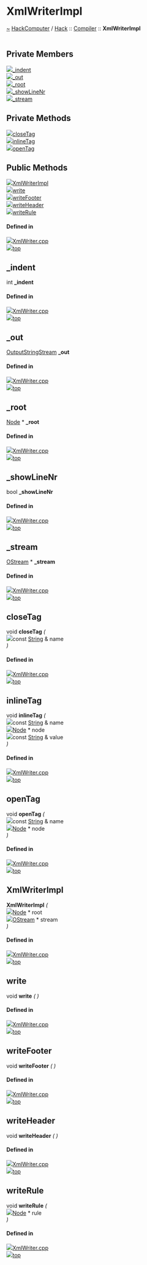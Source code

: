 <a id="xmlwriterimpl"></a>
<h1>XmlWriterImpl</h1>
<a id="classhack_1_1compiler_1_1xmlwriterimpl"></a>
<a href="https://github.com/CharlesCarley/HackComputer#~">~</a>
<a href="index.md#index">HackComputer</a>
<span class="inline-text">/</span>
<a href="namespaceHack.md#hack">Hack</a>
<span class="inline-text">::</span>
<a href="namespaceHack_1_1Compiler.md#compiler">Compiler</a>
<span class="inline-text">::</span>
<span class="bold-text"><b>XmlWriterImpl</b></span>
<br/>
<br/>
<a id="private-members"></a>
<h2>Private Members</h2>
<span class="icon-list-item"><a href="#_indent" class="icon-list-item"><img src="../images/class.svg" class="icon-list-item"/><span class="icon-list-item">_indent</span>
</a>
</span>
<br/>
<span class="icon-list-item"><a href="#_out" class="icon-list-item"><img src="../images/class.svg" class="icon-list-item"/><span class="icon-list-item">_out</span>
</a>
</span>
<br/>
<span class="icon-list-item"><a href="#_root" class="icon-list-item"><img src="../images/class.svg" class="icon-list-item"/><span class="icon-list-item">_root</span>
</a>
</span>
<br/>
<span class="icon-list-item"><a href="#_showlinenr" class="icon-list-item"><img src="../images/class.svg" class="icon-list-item"/><span class="icon-list-item">_showLineNr</span>
</a>
</span>
<br/>
<span class="icon-list-item"><a href="#_stream" class="icon-list-item"><img src="../images/class.svg" class="icon-list-item"/><span class="icon-list-item">_stream</span>
</a>
</span>
<br/>
<a id="private-methods"></a>
<h2>Private Methods</h2>
<span class="icon-list-item"><a href="#closetag" class="icon-list-item"><img src="../images/class.svg" class="icon-list-item"/><span class="icon-list-item">closeTag</span>
</a>
</span>
<br/>
<span class="icon-list-item"><a href="#inlinetag" class="icon-list-item"><img src="../images/class.svg" class="icon-list-item"/><span class="icon-list-item">inlineTag</span>
</a>
</span>
<br/>
<span class="icon-list-item"><a href="#opentag" class="icon-list-item"><img src="../images/class.svg" class="icon-list-item"/><span class="icon-list-item">openTag</span>
</a>
</span>
<br/>
<a id="public-methods"></a>
<h2>Public Methods</h2>
<span class="icon-list-item"><a href="#xmlwriterimpl" class="icon-list-item"><img src="../images/class.svg" class="icon-list-item"/><span class="icon-list-item">XmlWriterImpl</span>
</a>
</span>
<br/>
<span class="icon-list-item"><a href="#write" class="icon-list-item"><img src="../images/class.svg" class="icon-list-item"/><span class="icon-list-item">write</span>
</a>
</span>
<br/>
<span class="icon-list-item"><a href="#writefooter" class="icon-list-item"><img src="../images/class.svg" class="icon-list-item"/><span class="icon-list-item">writeFooter</span>
</a>
</span>
<br/>
<span class="icon-list-item"><a href="#writeheader" class="icon-list-item"><img src="../images/class.svg" class="icon-list-item"/><span class="icon-list-item">writeHeader</span>
</a>
</span>
<br/>
<span class="icon-list-item"><a href="#writerule" class="icon-list-item"><img src="../images/class.svg" class="icon-list-item"/><span class="icon-list-item">writeRule</span>
</a>
</span>
<br/>
<a id="defined-in"></a>
<h4>Defined in</h4>
<span class="icon-list-item"><a href="https://github.com/CharlesCarley/HackComputer/blob/master/F:/HackComputer/Source/Compiler/Common/XmlWriter.cpp#L32" class="icon-list-item"><img src="../images/file.svg" class="icon-list-item"/><span class="icon-list-item">XmlWriter.cpp</span>
</a>
</span>
<br/>
<span class="icon-list-item"><a href="#xmlwriterimpl" class="icon-list-item"><img src="../images/jumpToTop.svg" class="icon-list-item"/><span class="icon-list-item">top</span>
</a>
</span>
<a id="_indent"></a>
<h2>_indent</h2>
<span class="inline-text">int</span>
<span class="bold-text"><b>_indent</b></span>
<br/>
<a id="defined-in"></a>
<h4>Defined in</h4>
<span class="icon-list-item"><a href="https://github.com/CharlesCarley/HackComputer/blob/master/F:/HackComputer/Source/Compiler/Common/XmlWriter.cpp#L38" class="icon-list-item"><img src="../images/file.svg" class="icon-list-item"/><span class="icon-list-item">XmlWriter.cpp</span>
</a>
</span>
<br/>
<span class="icon-list-item"><a href="#xmlwriterimpl" class="icon-list-item"><img src="../images/jumpToTop.svg" class="icon-list-item"/><span class="icon-list-item">top</span>
</a>
</span>
<br/>
<a id="_out"></a>
<h2>_out</h2>
<a href="namespaceHack.md#outputstringstream">OutputStringStream</a>
<span class="bold-text"><b>_out</b></span>
<br/>
<a id="defined-in"></a>
<h4>Defined in</h4>
<span class="icon-list-item"><a href="https://github.com/CharlesCarley/HackComputer/blob/master/F:/HackComputer/Source/Compiler/Common/XmlWriter.cpp#L36" class="icon-list-item"><img src="../images/file.svg" class="icon-list-item"/><span class="icon-list-item">XmlWriter.cpp</span>
</a>
</span>
<br/>
<span class="icon-list-item"><a href="#xmlwriterimpl" class="icon-list-item"><img src="../images/jumpToTop.svg" class="icon-list-item"/><span class="icon-list-item">top</span>
</a>
</span>
<br/>
<a id="_root"></a>
<h2>_root</h2>
<a href="classHack_1_1Compiler_1_1Node.md#node">Node</a>
<span class="inline-text"> *</span>
<span class="bold-text"><b>_root</b></span>
<br/>
<a id="defined-in"></a>
<h4>Defined in</h4>
<span class="icon-list-item"><a href="https://github.com/CharlesCarley/HackComputer/blob/master/F:/HackComputer/Source/Compiler/Common/XmlWriter.cpp#L34" class="icon-list-item"><img src="../images/file.svg" class="icon-list-item"/><span class="icon-list-item">XmlWriter.cpp</span>
</a>
</span>
<br/>
<span class="icon-list-item"><a href="#xmlwriterimpl" class="icon-list-item"><img src="../images/jumpToTop.svg" class="icon-list-item"/><span class="icon-list-item">top</span>
</a>
</span>
<br/>
<a id="_showlinenr"></a>
<h2>_showLineNr</h2>
<span class="inline-text">bool</span>
<span class="bold-text"><b>_showLineNr</b></span>
<br/>
<a id="defined-in"></a>
<h4>Defined in</h4>
<span class="icon-list-item"><a href="https://github.com/CharlesCarley/HackComputer/blob/master/F:/HackComputer/Source/Compiler/Common/XmlWriter.cpp#L37" class="icon-list-item"><img src="../images/file.svg" class="icon-list-item"/><span class="icon-list-item">XmlWriter.cpp</span>
</a>
</span>
<br/>
<span class="icon-list-item"><a href="#xmlwriterimpl" class="icon-list-item"><img src="../images/jumpToTop.svg" class="icon-list-item"/><span class="icon-list-item">top</span>
</a>
</span>
<br/>
<a id="_stream"></a>
<h2>_stream</h2>
<a href="namespaceHack.md#ostream">OStream</a>
<span class="inline-text"> *</span>
<span class="bold-text"><b>_stream</b></span>
<br/>
<a id="defined-in"></a>
<h4>Defined in</h4>
<span class="icon-list-item"><a href="https://github.com/CharlesCarley/HackComputer/blob/master/F:/HackComputer/Source/Compiler/Common/XmlWriter.cpp#L35" class="icon-list-item"><img src="../images/file.svg" class="icon-list-item"/><span class="icon-list-item">XmlWriter.cpp</span>
</a>
</span>
<br/>
<span class="icon-list-item"><a href="#xmlwriterimpl" class="icon-list-item"><img src="../images/jumpToTop.svg" class="icon-list-item"/><span class="icon-list-item">top</span>
</a>
</span>
<br/>
<a id="closetag"></a>
<h2>closeTag</h2>
<span class="inline-text">void</span>
<span class="bold-text"><b>closeTag</b></span>
<span class="italic-text"><i>(</i></span>
<div class="paragraph">
<span class="paragraph"><img src="../images/horSpace24px.svg"/><span class="inline-text">const </span>
<a href="namespaceHack.md#string">String</a>
<span class="inline-text"> &amp;</span>
<span class="inline-text">name</span>
</span>
</div>
<span class="italic-text"><i>)</i></span>
<a id="defined-in"></a>
<h4>Defined in</h4>
<span class="icon-list-item"><a href="https://github.com/CharlesCarley/HackComputer/blob/master/F:/HackComputer/Source/Compiler/Common/XmlWriter.cpp#L59" class="icon-list-item"><img src="../images/file.svg" class="icon-list-item"/><span class="icon-list-item">XmlWriter.cpp</span>
</a>
</span>
<br/>
<span class="icon-list-item"><a href="#xmlwriterimpl" class="icon-list-item"><img src="../images/jumpToTop.svg" class="icon-list-item"/><span class="icon-list-item">top</span>
</a>
</span>
<br/>
<a id="inlinetag"></a>
<h2>inlineTag</h2>
<span class="inline-text">void</span>
<span class="bold-text"><b>inlineTag</b></span>
<span class="italic-text"><i>(</i></span>
<div class="paragraph">
<span class="paragraph"><img src="../images/horSpace24px.svg"/><span class="inline-text">const </span>
<a href="namespaceHack.md#string">String</a>
<span class="inline-text"> &amp;</span>
<span class="inline-text">name</span>
</span>
</div>
<div class="paragraph">
<span class="paragraph"><img src="../images/horSpace24px.svg"/><a href="classHack_1_1Compiler_1_1Node.md#node">Node</a>
<span class="inline-text"> *</span>
<span class="inline-text">node</span>
</span>
</div>
<div class="paragraph">
<span class="paragraph"><img src="../images/horSpace24px.svg"/><span class="inline-text">const </span>
<a href="namespaceHack.md#string">String</a>
<span class="inline-text"> &amp;</span>
<span class="inline-text">value</span>
</span>
</div>
<span class="italic-text"><i>)</i></span>
<a id="defined-in"></a>
<h4>Defined in</h4>
<span class="icon-list-item"><a href="https://github.com/CharlesCarley/HackComputer/blob/master/F:/HackComputer/Source/Compiler/Common/XmlWriter.cpp#L66" class="icon-list-item"><img src="../images/file.svg" class="icon-list-item"/><span class="icon-list-item">XmlWriter.cpp</span>
</a>
</span>
<br/>
<span class="icon-list-item"><a href="#xmlwriterimpl" class="icon-list-item"><img src="../images/jumpToTop.svg" class="icon-list-item"/><span class="icon-list-item">top</span>
</a>
</span>
<br/>
<a id="opentag"></a>
<h2>openTag</h2>
<span class="inline-text">void</span>
<span class="bold-text"><b>openTag</b></span>
<span class="italic-text"><i>(</i></span>
<div class="paragraph">
<span class="paragraph"><img src="../images/horSpace24px.svg"/><span class="inline-text">const </span>
<a href="namespaceHack.md#string">String</a>
<span class="inline-text"> &amp;</span>
<span class="inline-text">name</span>
</span>
</div>
<div class="paragraph">
<span class="paragraph"><img src="../images/horSpace24px.svg"/><a href="classHack_1_1Compiler_1_1Node.md#node">Node</a>
<span class="inline-text"> *</span>
<span class="inline-text">node</span>
</span>
</div>
<span class="italic-text"><i>)</i></span>
<a id="defined-in"></a>
<h4>Defined in</h4>
<span class="icon-list-item"><a href="https://github.com/CharlesCarley/HackComputer/blob/master/F:/HackComputer/Source/Compiler/Common/XmlWriter.cpp#L40" class="icon-list-item"><img src="../images/file.svg" class="icon-list-item"/><span class="icon-list-item">XmlWriter.cpp</span>
</a>
</span>
<br/>
<span class="icon-list-item"><a href="#xmlwriterimpl" class="icon-list-item"><img src="../images/jumpToTop.svg" class="icon-list-item"/><span class="icon-list-item">top</span>
</a>
</span>
<br/>
<a id="xmlwriterimpl"></a>
<h2>XmlWriterImpl</h2>
<span class="bold-text"><b>XmlWriterImpl</b></span>
<span class="italic-text"><i>(</i></span>
<div class="paragraph">
<span class="paragraph"><img src="../images/horSpace24px.svg"/><a href="classHack_1_1Compiler_1_1Node.md#node">Node</a>
<span class="inline-text"> *</span>
<span class="inline-text">root</span>
</span>
</div>
<div class="paragraph">
<span class="paragraph"><img src="../images/horSpace24px.svg"/><a href="namespaceHack.md#ostream">OStream</a>
<span class="inline-text"> *</span>
<span class="inline-text">stream</span>
</span>
</div>
<span class="italic-text"><i>)</i></span>
<a id="defined-in"></a>
<h4>Defined in</h4>
<span class="icon-list-item"><a href="https://github.com/CharlesCarley/HackComputer/blob/master/F:/HackComputer/Source/Compiler/Common/XmlWriter.cpp#L83" class="icon-list-item"><img src="../images/file.svg" class="icon-list-item"/><span class="icon-list-item">XmlWriter.cpp</span>
</a>
</span>
<br/>
<span class="icon-list-item"><a href="#xmlwriterimpl" class="icon-list-item"><img src="../images/jumpToTop.svg" class="icon-list-item"/><span class="icon-list-item">top</span>
</a>
</span>
<br/>
<a id="write"></a>
<h2>write</h2>
<span class="inline-text">void</span>
<span class="bold-text"><b>write</b></span>
<span class="italic-text"><i>(</i></span>
<span class="italic-text"><i>)</i></span>
<a id="defined-in"></a>
<h4>Defined in</h4>
<span class="icon-list-item"><a href="https://github.com/CharlesCarley/HackComputer/blob/master/F:/HackComputer/Source/Compiler/Common/XmlWriter.cpp#L131" class="icon-list-item"><img src="../images/file.svg" class="icon-list-item"/><span class="icon-list-item">XmlWriter.cpp</span>
</a>
</span>
<br/>
<span class="icon-list-item"><a href="#xmlwriterimpl" class="icon-list-item"><img src="../images/jumpToTop.svg" class="icon-list-item"/><span class="icon-list-item">top</span>
</a>
</span>
<br/>
<a id="writefooter"></a>
<h2>writeFooter</h2>
<span class="inline-text">void</span>
<span class="bold-text"><b>writeFooter</b></span>
<span class="italic-text"><i>(</i></span>
<span class="italic-text"><i>)</i></span>
<a id="defined-in"></a>
<h4>Defined in</h4>
<span class="icon-list-item"><a href="https://github.com/CharlesCarley/HackComputer/blob/master/F:/HackComputer/Source/Compiler/Common/XmlWriter.cpp#L100" class="icon-list-item"><img src="../images/file.svg" class="icon-list-item"/><span class="icon-list-item">XmlWriter.cpp</span>
</a>
</span>
<br/>
<span class="icon-list-item"><a href="#xmlwriterimpl" class="icon-list-item"><img src="../images/jumpToTop.svg" class="icon-list-item"/><span class="icon-list-item">top</span>
</a>
</span>
<br/>
<a id="writeheader"></a>
<h2>writeHeader</h2>
<span class="inline-text">void</span>
<span class="bold-text"><b>writeHeader</b></span>
<span class="italic-text"><i>(</i></span>
<span class="italic-text"><i>)</i></span>
<a id="defined-in"></a>
<h4>Defined in</h4>
<span class="icon-list-item"><a href="https://github.com/CharlesCarley/HackComputer/blob/master/F:/HackComputer/Source/Compiler/Common/XmlWriter.cpp#L90" class="icon-list-item"><img src="../images/file.svg" class="icon-list-item"/><span class="icon-list-item">XmlWriter.cpp</span>
</a>
</span>
<br/>
<span class="icon-list-item"><a href="#xmlwriterimpl" class="icon-list-item"><img src="../images/jumpToTop.svg" class="icon-list-item"/><span class="icon-list-item">top</span>
</a>
</span>
<br/>
<a id="writerule"></a>
<h2>writeRule</h2>
<span class="inline-text">void</span>
<span class="bold-text"><b>writeRule</b></span>
<span class="italic-text"><i>(</i></span>
<div class="paragraph">
<span class="paragraph"><img src="../images/horSpace24px.svg"/><a href="classHack_1_1Compiler_1_1Node.md#node">Node</a>
<span class="inline-text"> *</span>
<span class="inline-text">rule</span>
</span>
</div>
<span class="italic-text"><i>)</i></span>
<a id="defined-in"></a>
<h4>Defined in</h4>
<span class="icon-list-item"><a href="https://github.com/CharlesCarley/HackComputer/blob/master/F:/HackComputer/Source/Compiler/Common/XmlWriter.cpp#L106" class="icon-list-item"><img src="../images/file.svg" class="icon-list-item"/><span class="icon-list-item">XmlWriter.cpp</span>
</a>
</span>
<br/>
<span class="icon-list-item"><a href="#xmlwriterimpl" class="icon-list-item"><img src="../images/jumpToTop.svg" class="icon-list-item"/><span class="icon-list-item">top</span>
</a>
</span>
<br/>
</div>
</div>
</body>
</html>
